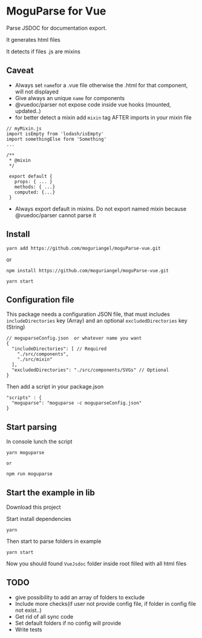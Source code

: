 # MoguParse for Vue


Parse JSDOC for documentation export.

It generates html files

It detects if files .js are mixins

## Caveat

- Always set `name`for a .vue file otherwise the .html for that component, will not displayed
- Give always an unique `name` for components
- @vuedoc/parser not expose code inside vue hooks (mounted, updated..)
- for better detect a mixin add `mixin` tag AFTER imports in your mixin file
``` 
// myMixin.js  
import isEmpty from 'lodash/isEmpty'
import somethingElse form 'Something'
...

/**
 * @mixin
 */

 export default {
   props: { ... }
   methods: { ...}
   computed: {...}
 }
 ```  
- Always export default in mixins. Do not export named mixin because @vuedoc/parser cannot parse it 

## Install

```
yarn add https://github.com/moguriangel/moguParse-vue.git
```
or 
```
npm install https://github.com/moguriangel/moguParse-vue.git
```
`yarn start`

## Configuration file

This package needs a configuration JSON file, that must includes `includeDirectories` key (Array) and an optional `excludedDirectories` key (String)

```
// moguparseConfig.json  or whatever name you want
{
  "includeDirectories": [ // Required
    "./src/components",
    "./src/mixin"
  ],
  "excludedDirectories": "./src/components/SVGs" // Optional
}
```

Then add a script in your package.json

```
"scripts" : {
  "moguparse": "moguparse -c moguparseConfig.json"
}
```

## Start parsing

In console lunch the script

```
yarn moguparse

or

npm run moguparse
```

## Start the example in lib
Download this project

Start install dependencies
```
yarn
```

Then start to parse folders in example
```
yarn start
``` 
Now you should found `VueJsdoc` folder inside root filled with all html files

## TODO

- give possibility to add an array of folders to exclude
- Include more checks(if user not provide config file, if folder in config file not exist..)
- Get rid of all sync code
- Set default folders if no config will provide
- Write tests